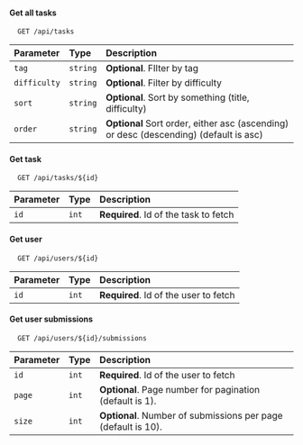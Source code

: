 #### Get all tasks

```http
  GET /api/tasks
```
| Parameter | Type     | Description                       |
| :-------- | :------- | :-------------------------------- |
| `tag`      | `string`    | **Optional**. FIlter by tag|
| `difficulty`| `string` | **Optional**. Filter by difficulty
| `sort`| `string` | **Optional**. Sort by something (title, difficulty)
| `order`| `string`|**Optional**  Sort order, either asc (ascending) or desc (descending) (default is asc)

#### Get task

```http
  GET /api/tasks/${id}
```

| Parameter | Type     | Description                       |
| :-------- | :------- | :-------------------------------- |
| `id`      | `int`    | **Required**. Id of the task to fetch|


#### Get user

```http
  GET /api/users/${id}
```

| Parameter | Type     | Description                       |
| :-------- | :------- | :-------------------------------- |
| `id`      | `int`    | **Required**. Id of the user to fetch|

#### Get user submissions

```http
  GET /api/users/${id}/submissions
```

| Parameter | Type     | Description                       |
| :-------- | :------- | :-------------------------------- |
| `id`      | `int`    | **Required**. Id of the user to fetch|
|`page`	|`int`|	**Optional**. Page number for pagination (default is 1).
|`size`| `int`| **Optional**. Number of submissions per page (default is 10).